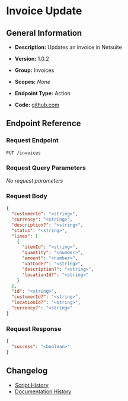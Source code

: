 <!-- BEGIN GENERATED CONTENT -->
# Invoice Update

## General Information

- **Description:** Updates an invoice in Netsuite

- **Version:** 1.0.2
- **Group:** Invoices
- **Scopes:** _None_
- **Endpoint Type:** Action
- **Code:** [github.com](https://github.com/NangoHQ/integration-templates/tree/main/integrations/netsuite-tba/actions/invoice-update.ts)


## Endpoint Reference

### Request Endpoint

`PUT /invoices`

### Request Query Parameters

_No request parameters_

### Request Body

```json
{
  "customerId": "<string>",
  "currency": "<string>",
  "description?": "<string>",
  "status": "<string>",
  "lines": [
    {
      "itemId": "<string>",
      "quantity": "<number>",
      "amount": "<number>",
      "vatCode?": "<string>",
      "description?": "<string>",
      "locationId?": "<string>"
    }
  ],
  "id": "<string>",
  "customerId?": "<string>",
  "locationId?": "<string>",
  "currency?": "<string>"
}
```

### Request Response

```json
{
  "success": "<boolean>"
}
```

## Changelog

- [Script History](https://github.com/NangoHQ/integration-templates/commits/main/integrations/netsuite-tba/actions/invoice-update.ts)
- [Documentation History](https://github.com/NangoHQ/integration-templates/commits/main/integrations/netsuite-tba/actions/invoice-update.md)

<!-- END  GENERATED CONTENT -->

